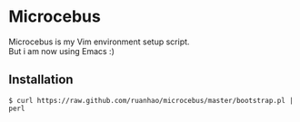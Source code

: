 # Microcebus

Microcebus is my Vim environment setup script.  
But i am now using Emacs :)  

## Installation

    $ curl https://raw.github.com/ruanhao/microcebus/master/bootstrap.pl | perl
    
